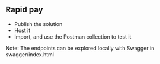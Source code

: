 ## Rapid pay
- Publish the solution
- Host it
- Import, and use the Postman collection to test it

Note: The endpoints can be explored locally with Swagger in swagger/index.html
